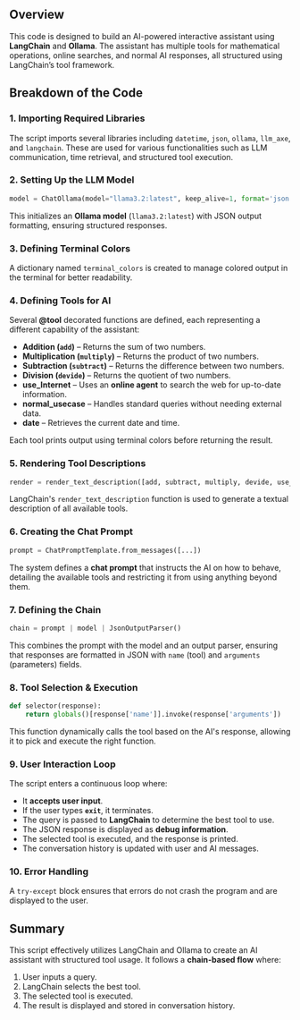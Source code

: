 ## Overview
This code is designed to build an AI-powered interactive assistant using **LangChain** and **Ollama**. The assistant has multiple tools for mathematical operations, online searches, and normal AI responses, all structured using LangChain’s tool framework.

## Breakdown of the Code

### 1. **Importing Required Libraries**
The script imports several libraries including `datetime`, `json`, `ollama`, `llm_axe`, and `langchain`. These are used for various functionalities such as LLM communication, time retrieval, and structured tool execution.

### 2. **Setting Up the LLM Model**
```python
model = ChatOllama(model="llama3.2:latest", keep_alive=1, format='json')
```
This initializes an **Ollama model** (`llama3.2:latest`) with JSON output formatting, ensuring structured responses.

### 3. **Defining Terminal Colors**
A dictionary named `terminal_colors` is created to manage colored output in the terminal for better readability.

### 4. **Defining Tools for AI**
Several **@tool** decorated functions are defined, each representing a different capability of the assistant:
- **Addition (`add`)** – Returns the sum of two numbers.
- **Multiplication (`multiply`)** – Returns the product of two numbers.
- **Subtraction (`subtract`)** – Returns the difference between two numbers.
- **Division (`devide`)** – Returns the quotient of two numbers.
- **use_Internet** – Uses an **online agent** to search the web for up-to-date information.
- **normal_usecase** – Handles standard queries without needing external data.
- **date** – Retrieves the current date and time.

Each tool prints output using terminal colors before returning the result.

### 5. **Rendering Tool Descriptions**
```python
render = render_text_description([add, subtract, multiply, devide, use_Internet, date, normal_usecase])
```
LangChain's `render_text_description` function is used to generate a textual description of all available tools.

### 6. **Creating the Chat Prompt**
```python
prompt = ChatPromptTemplate.from_messages([...])
```
The system defines a **chat prompt** that instructs the AI on how to behave, detailing the available tools and restricting it from using anything beyond them.

### 7. **Defining the Chain**
```python
chain = prompt | model | JsonOutputParser()
```
This combines the prompt with the model and an output parser, ensuring that responses are formatted in JSON with `name` (tool) and `arguments` (parameters) fields.

### 8. **Tool Selection & Execution**
```python
def selector(response):
    return globals()[response['name']].invoke(response['arguments'])
```
This function dynamically calls the tool based on the AI's response, allowing it to pick and execute the right function.

### 9. **User Interaction Loop**
The script enters a continuous loop where:
- It **accepts user input**.
- If the user types **`exit`**, it terminates.
- The query is passed to **LangChain** to determine the best tool to use.
- The JSON response is displayed as **debug information**.
- The selected tool is executed, and the response is printed.
- The conversation history is updated with user and AI messages.

### 10. **Error Handling**
A `try-except` block ensures that errors do not crash the program and are displayed to the user.

## Summary
This script effectively utilizes LangChain and Ollama to create an AI assistant with structured tool usage. It follows a **chain-based flow** where:
1. User inputs a query.
2. LangChain selects the best tool.
3. The selected tool is executed.
4. The result is displayed and stored in conversation history.
